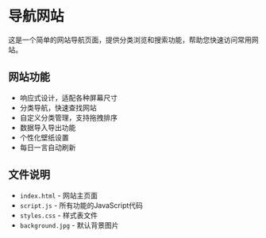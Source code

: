 # 导航网站

这是一个简单的网站导航页面，提供分类浏览和搜索功能，帮助您快速访问常用网站。

## 网站功能

- 响应式设计，适配各种屏幕尺寸
- 分类导航，快速查找网站
- 自定义分类管理，支持拖拽排序
- 数据导入导出功能
- 个性化壁纸设置
- 每日一言自动刷新
  
## 文件说明

- `index.html` - 网站主页面
- `script.js` - 所有功能的JavaScript代码
- `styles.css` - 样式表文件
- `background.jpg` - 默认背景图片
